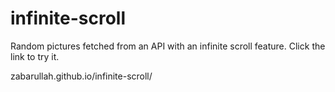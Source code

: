 # infinite-scroll
Random pictures fetched from an API with an infinite scroll feature. Click the link to try it.

zabarullah.github.io/infinite-scroll/
